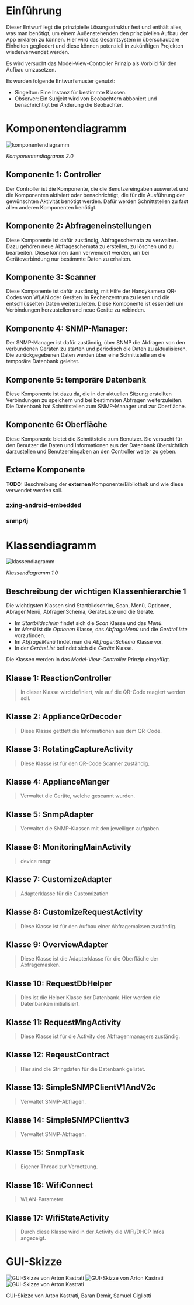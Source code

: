 # Einführung

Dieser Entwurf legt die prinzipielle Lösungsstruktur fest und enthält alles, was man benötigt, um einem Außenstehenden den prinzipiellen Aufbau der App erklären zu können. Hier wird das Gesamtsystem in überschaubare Einheiten gegliedert und diese können potenziell in zukünftigen Projekten wiederverwendet werden.

Es wird versucht das Model-View-Controller Prinzip als Vorbild für den Aufbau umzusetzen.

Es wurden folgende Entwurfsmuster genutzt:
- Singelton: Eine Instanz für bestimmte Klassen.
- Observer: Ein Subjekt wird von Beobachtern abboniert und benachrichtigt bei Änderung die Beobachter.

# Komponentendiagramm

![komponentendiagramm](images/Komponentendiagramm.png)

*Komponentendiagramm 2.0*


## Komponente 1: Controller
Der Controller ist die Komponente, die die Benutzereingaben auswertet und die Komponenten aktiviert oder benachrichtigt, die für die Ausführung der gewünschten Aktivität benötigt werden. Dafür werden Schnittstellen zu fast allen anderen Komponenten benötigt.

## Komponente 2: Abfrageneinstellungen
Diese Komponente ist dafür zuständig, Abfrageschemata zu verwalten. Dazu gehören neue Abfrageschemata zu erstellen, zu löschen und zu bearbeiten. Diese können dann verwendert werden, um bei Geräteverbindung nur bestimmte Daten zu erhalten.

## Komponente 3: Scanner
Diese Komponente ist dafür zuständig, mit Hilfe der Handykamera QR-Codes von WLAN oder Geräten im Rechenzentrum zu lesen und die entschlüsselten Daten weiterzuleiten. Diese Komponente ist essentiell um Verbindungen herzustellen und neue Geräte zu vebinden.

## Komponente 4: SNMP-Manager:
Der SNMP-Manager ist dafür zuständig, über SNMP die Abfragen von den verbundenen Geräten zu starten und periodisch die Daten zu aktualisieren. Die zurückgegebenen Daten werden über eine Schnittstelle an die temporäre Datenbank geleitet.

## Komponente 5: temporäre Datenbank
Diese Komponente ist dazu da, die in der aktuellen Sitzung erstellten Verbindungen zu speichern und bei bestimmten Abfragen weiterzuleiten. Die Datenbank hat Schnittstellen zum SNMP-Manager und zur Oberfläche.

## Komponente 6: Oberfläche
Diese Komponente bietet die Schnittstelle zum Benutzer. Sie versucht für den Benutzer die Daten und Informationen aus der Datenbank übersichtlich darzustellen und Benutzereingaben an den Controller weiter zu geben.


## Externe Komponente
**TODO:** Beschreibung der **externen** Komponente/Bibliothek und wie diese verwendet werden soll.

### zxing-android-embedded
### snmp4j

# Klassendiagramm

![klassendiagramm](images/Klassendiagramm.png)

*Klassendiagramm 1.0*
## Beschreibung der wichtigen Klassenhierarchie 1
Die wichtigsten Klassen sind Startbildschrim, Scan, Menü, Optionen, AbragenMenü, AbfragenSchema, GeräteListe und die Geräte.

- Im *Startbildschrim* findet sich die *Scan* Klasse und das *Menü*.
- Im *Menü* ist die *Optionen* Klasse, das *AbfrageMenü* und die *GeräteListe* vorzufinden.
- Im *AbfrageMenü* findet man die *AbfragenSchema* Klasse vor.
- In der *GeräteList* befindet sich die *Geräte* Klasse.

Die Klassen werden in das *Model-View-Controller* Prinzip eingefügt.

## Klasse 1: ReactionController
> In dieser Klasse wird definiert, wie auf die QR-Code reagiert werden soll.

## Klasse 2: ApplianceQrDecoder
> Diese Klasse getttett die Informationen aus dem QR-Code.

## Klasse 3: RotatingCaptureActivity
> Diese Klasse ist für den QR-Code Scanner zuständig.

## Klasse 4: ApplianceManger
> Verwaltet die Geräte, welche gescannt wurden.

## Klasse 5: SnmpAdapter
> Verwaltet die SNMP-Klassen mit den jeweiligen aufgaben.

## Klasse 6: MonitoringMainActivity
> device mngr

## Klasse 7: CustomizeAdapter
> Adapterklasse für die Customization

## Klasse 8: CustomizeRequestActivity
> Diese Klasse ist für den Aufbau einer Abfragemaksen zuständig.

## Klasse 9: OverviewAdapter
> Diese Klasse ist die Adapterklasse für die Oberfläche der Abfragemasken.

## Klasse 10: RequestDbHelper
> Dies ist die Helper Klasse der Datenbank. Hier werden die Datenbanken initialisiert.

## Klasse 11: RequestMngActivity
> Diese Klasse ist für die Activity des Abfragenmanagers zuständig.

## Klasse 12: ReqeustContract
> Hier sind die Stringdaten für die Datenbank gelistet.

## Klasse 13: SimpleSNMPClientV1AndV2c
> Verwaltet SNMP-Abfragen.

## Klasse 14: SimpleSNMPClienttv3
> Verwaltet SNMP-Abfragen.

## Klasse 15: SnmpTask
> Eigener Thread zur Vernetzung.

## Klasse 16: WifiConnect
> WLAN-Parameter

## Klasse 17: WifiStateActivity
> Durch diese Klasse wird in der Activity die WIFI/DHCP Infos angezeigt.


# GUI-Skizze

![GUI-Skizze von Arton Kastrati](sketches/Skizze.start.png)
![GUI-Skizze von Arton Kastrati](sketches/Skizze.popup.png)
![GUI-Skizze von Arton Kastrati](sketches/Skizze.menu.png)

GUI-Skizze von Arton Kastrati, Baran Demir, Samuel Gigliotti